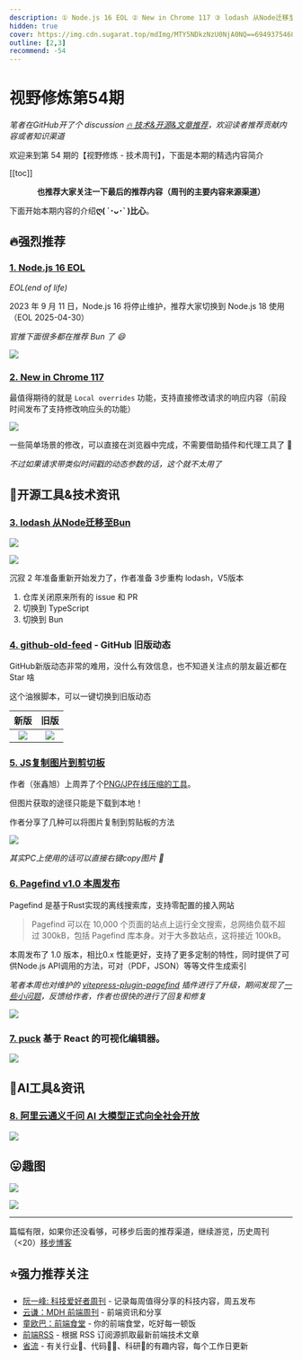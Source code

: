```yaml
---
description: ① Node.js 16 EOL ② New in Chrome 117 ③ lodash 从Node迁移至Bun ④ github-old-feed - GitHub 旧版动态 ⑤ JS复制图片到剪切板 ⑥ Pagefind v1.0 本周发布 ⑦ puck 基于 React 的可视化编辑器。 ⑧ 阿里云通义千问 AI 大模型正式向全社会开放
hidden: true
cover: https://img.cdn.sugarat.top/mdImg/MTY5NDkzNzU0NjA0NQ==694937546045
outline: [2,3]
recommend: -54
---
```


# 视野修炼第54期
*笔者在GitHub开了个 discussion [🔥 技术&开源&文章推荐](https://github.com/ATQQ/sugar-blog/discussions/123)，欢迎读者推荐贡献内容或者知识渠道*

欢迎来到第 54 期的【视野修炼 - 技术周刊】，下面是本期的精选内容简介

[[toc]]

<center>

**​也推荐大家关注一下最后的推荐内容（周刊的主要内容来源渠道）**
</center>

下面开始本期内容的介绍**ღ( ´･ᴗ･` )比心**。
## 🔥强烈推荐
### [1. Node.js 16 EOL](https://nodejs.org/en/blog/announcements/nodejs16-eol?hss_channel=tw-91985735)
*EOL(end of life)*

2023 年 9 月 11 日，Node.js 16 将停止维护，推荐大家切换到 Node.js 18 使用（EOL 2025-04-30）

*官推下面很多都在推荐 Bun 了 😄*

![](https://img.cdn.sugarat.top/mdImg/MTY5NDkzNzgwNjk0Nw==694937806947)

### [2. New in Chrome 117](https://developer.chrome.com/blog/new-in-chrome-117/)

最值得期待的就是 `Local overrides` 功能，支持直接修改请求的响应内容（前段时间发布了支持修改响应头的功能）

![](https://img.cdn.sugarat.top/mdImg/MTY5NDkzODAwMjE5Mg==694938002192)

一些简单场景的修改，可以直接在浏览器中完成，不需要借助插件和代理工具了 🎉

*不过如果请求带类似时间戳的动态参数的话，这个就不太用了*

## 🔧开源工具&技术资讯
### [3. lodash 从Node迁移至Bun](https://github.com/lodash/lodash)

![](https://img.cdn.sugarat.top/mdImg/MTY5NDkzODkwNTc3OQ==694938905779)

![](https://img.cdn.sugarat.top/mdImg/MTY5NDkzODQ4MTEyOA==694938481128)

沉寂 2 年准备重新开始发力了，作者准备 3步重构 lodash，V5版本
1. 仓库关闭原来所有的 issue 和 PR
2. 切换到 TypeScript
3. 切换到 Bun

### [4. github-old-feed](https://github.com/wangrongding/github-old-feed) - GitHub 旧版动态

GitHub新版动态非常的难用，没什么有效信息，也不知道关注点的朋友最近都在 Star 啥

这个油猴脚本，可以一键切换到旧版动态

|                                  新版                                   |                                  旧版                                   |
| :---------------------------------------------------------------------: | :---------------------------------------------------------------------: |
| ![](https://img.cdn.sugarat.top/mdImg/MTY5NDk0MDE5MjUyNQ==694940192525) | ![](https://img.cdn.sugarat.top/mdImg/MTY5NDk0MDIyMTI2NA==694940221264) |

### [5. JS复制图片到剪切板](https://www.zhangxinxu.com/wordpress/2023/09/js-copy-image-clipboard/)
作者（张鑫旭）上周弄了个[PNG/JP在线压缩的工具](https://www.zhangxinxu.com/sp/tinyimg/)。

但图片获取的途径只能是下载到本地！

作者分享了几种可以将图片复制到剪贴板的方法

![](https://img.cdn.sugarat.top/mdImg/MTY5NDk0MTkxMjgwMA==694941912800)

*其实PC上使用的话可以直接右键copy图片 🤭*

### [6. Pagefind v1.0 本周发布](https://github.com/CloudCannon/pagefind/releases/tag/v1.0.0)

Pagefind 是基于Rust实现的离线搜索库，支持零配置的接入网站

>Pagefind 可以在 10,000 个页面的站点上运行全文搜索，总网络负载不超过 300kB，包括 Pagefind 库本身。对于大多数站点，这将接近 100kB。

本周发布了 1.0 版本，相比0.x 性能更好，支持了更多定制的特性，同时提供了可供Node.js API调用的方法，可对（PDF，JSON）等等文件生成索引

*笔者本周也对维护的 [vitepress-plugin-pagefind](https://www.npmjs.com/package/vitepress-plugin-pagefind) 插件进行了升级，期间发现了[一些小问题](https://github.com/CloudCannon/pagefind/issues/430)，反馈给作者，作者也很快的进行了回复和修复*

![](https://img.cdn.sugarat.top/mdImg/MTY5NDk0MDk5OTk2Ng==694940999966)

### [7. puck](https://github.com/measuredco/puck) 基于 React 的可视化编辑器。

![](https://img.cdn.sugarat.top/mdImg/MTY5NDk0MTQyNzYyMw==694941427623)

## 🤖AI工具&资讯
### [8. 阿里云通义千问 AI 大模型正式向全社会开放](https://www.oschina.net/news/257906)

![](https://img.cdn.sugarat.top/mdImg/MTY5NDkzODI3NDE5MA==694938274190)

## 😛趣图

![](https://img.cdn.sugarat.top/mdImg/MTY5NDkzODE0ODc5OA==694938148798)

![](https://img.cdn.sugarat.top/mdImg/MTY5NDkzODE2NTMyMA==694938165320)

---

篇幅有限，如果你还没看够，可移步后面的推荐渠道，继续游览，历史周刊（<20）[移步博客](https://www.dmsrs.org/weekly/index.html)

## ⭐️强力推荐关注
* [阮一峰: 科技爱好者周刊](https://www.ruanyifeng.com/blog/archives.html) - 记录每周值得分享的科技内容，周五发布
* [云谦：MDH 前端周刊](https://www.yuque.com/chencheng/mdh-weekly) - 前端资讯和分享
* [童欧巴：前端食堂](https://github.com/Geekhyt/weekly) - 你的前端食堂，吃好每一顿饭
* [前端RSS](https://fed.chanceyu.com/) - 根据 RSS 订阅源抓取最新前端技术文章
* [省流](https://shengliu.tech/) - 有关行业📱、代码👨‍💻、科研🔬的有趣内容，每个工作日更新
